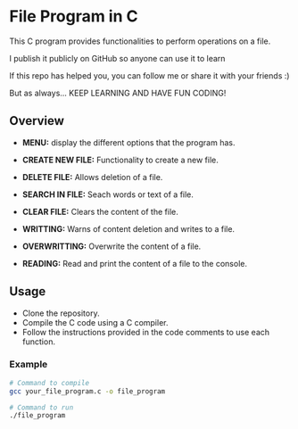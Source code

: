 # File Program in C

This C program provides functionalities to perform operations on a file.

I publish it publicly on GitHub so anyone can use it to learn

If this repo has helped you, you can follow me or share it with your friends :)

But as always... KEEP LEARNING AND HAVE FUN CODING!


## Overview

- **MENU:** display the different options that the program has.

- **CREATE NEW FILE:** Functionality to create a new file.
- **DELETE FILE:** Allows deletion of a file.
- **SEARCH IN FILE:** Seach words or text of a file. 
- **CLEAR FILE:** Clears the content of the file.


- **WRITTING:** Warns of content deletion and writes to a file.
- **OVERWRITTING:** Overwrite the content of a file.
- **READING:** Read and print the content of a file to the console.

## Usage

- Clone the repository.
- Compile the C code using a C compiler.
- Follow the instructions provided in the code comments to use each function.

### Example

```bash
# Command to compile
gcc your_file_program.c -o file_program

# Command to run
./file_program
